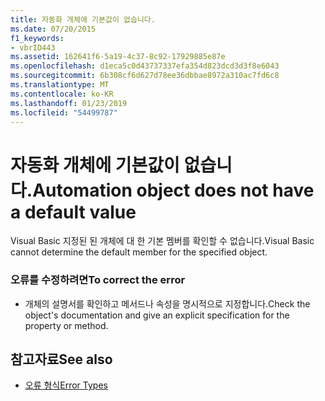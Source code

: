 ```yaml
---
title: 자동화 개체에 기본값이 없습니다.
ms.date: 07/20/2015
f1_keywords:
- vbrID443
ms.assetid: 162641f6-5a19-4c37-8c92-17929885e87e
ms.openlocfilehash: d1eca5c0d43737337efa354d823dcd3d3f8e6043
ms.sourcegitcommit: 6b308cf6d627d78ee36dbbae8972a310ac7fd6c8
ms.translationtype: MT
ms.contentlocale: ko-KR
ms.lasthandoff: 01/23/2019
ms.locfileid: "54499787"
---
```

# <a name="automation-object-does-not-have-a-default-value"></a><span data-ttu-id="183ee-102">자동화 개체에 기본값이 없습니다.</span><span class="sxs-lookup"><span data-stu-id="183ee-102">Automation object does not have a default value</span></span>
<span data-ttu-id="183ee-103">Visual Basic 지정된 된 개체에 대 한 기본 멤버를 확인할 수 없습니다.</span><span class="sxs-lookup"><span data-stu-id="183ee-103">Visual Basic cannot determine the default member for the specified object.</span></span>  
  
### <a name="to-correct-the-error"></a><span data-ttu-id="183ee-104">오류를 수정하려면</span><span class="sxs-lookup"><span data-stu-id="183ee-104">To correct the error</span></span>  
  
-   <span data-ttu-id="183ee-105">개체의 설명서를 확인하고 메서드나 속성을 명시적으로 지정합니다.</span><span class="sxs-lookup"><span data-stu-id="183ee-105">Check the object's documentation and give an explicit specification for the property or method.</span></span>  
  
## <a name="see-also"></a><span data-ttu-id="183ee-106">참고자료</span><span class="sxs-lookup"><span data-stu-id="183ee-106">See also</span></span>
- [<span data-ttu-id="183ee-107">오류 형식</span><span class="sxs-lookup"><span data-stu-id="183ee-107">Error Types</span></span>](../../visual-basic/programming-guide/language-features/error-types.md)

